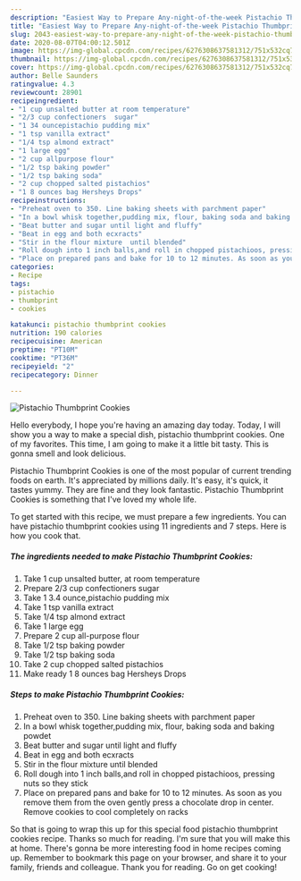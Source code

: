 ```yaml
---
description: "Easiest Way to Prepare Any-night-of-the-week Pistachio Thumbprint Cookies"
title: "Easiest Way to Prepare Any-night-of-the-week Pistachio Thumbprint Cookies"
slug: 2043-easiest-way-to-prepare-any-night-of-the-week-pistachio-thumbprint-cookies
date: 2020-08-07T04:00:12.501Z
image: https://img-global.cpcdn.com/recipes/6276308637581312/751x532cq70/pistachio-thumbprint-cookies-recipe-main-photo.jpg
thumbnail: https://img-global.cpcdn.com/recipes/6276308637581312/751x532cq70/pistachio-thumbprint-cookies-recipe-main-photo.jpg
cover: https://img-global.cpcdn.com/recipes/6276308637581312/751x532cq70/pistachio-thumbprint-cookies-recipe-main-photo.jpg
author: Belle Saunders
ratingvalue: 4.3
reviewcount: 28901
recipeingredient:
- "1 cup unsalted butter at room temperature"
- "2/3 cup confectioners  sugar"
- "1 34 ouncepistachio pudding mix"
- "1 tsp vanilla extract"
- "1/4 tsp almond extract"
- "1 large egg"
- "2 cup allpurpose flour"
- "1/2 tsp baking powder"
- "1/2 tsp baking soda"
- "2 cup chopped salted pistachios"
- "1 8 ounces bag Hersheys Drops"
recipeinstructions:
- "Preheat oven to 350. Line baking sheets with parchment paper"
- "In a bowl whisk together,pudding mix, flour, baking soda and baking powdet"
- "Beat butter and sugar until light and fluffy"
- "Beat in egg and both ecxracts"
- "Stir in the flour mixture  until blended"
- "Roll dough into 1 inch balls,and roll in chopped pistachioos, pressing nuts so they stick"
- "Place on prepared pans and bake for 10 to 12 minutes. As soon as you remove them from the oven gently press a chocolate drop in center. Remove cookies to cool completely  on racks"
categories:
- Recipe
tags:
- pistachio
- thumbprint
- cookies

katakunci: pistachio thumbprint cookies 
nutrition: 190 calories
recipecuisine: American
preptime: "PT10M"
cooktime: "PT36M"
recipeyield: "2"
recipecategory: Dinner

---
```



![Pistachio Thumbprint Cookies](https://img-global.cpcdn.com/recipes/6276308637581312/751x532cq70/pistachio-thumbprint-cookies-recipe-main-photo.jpg)

Hello everybody, I hope you're having an amazing day today. Today, I will show you a way to make a special dish, pistachio thumbprint cookies. One of my favorites. This time, I am going to make it a little bit tasty. This is gonna smell and look delicious.

Pistachio Thumbprint Cookies is one of the most popular of current trending foods on earth. It's appreciated by millions daily. It's easy, it's quick, it tastes yummy. They are fine and they look fantastic. Pistachio Thumbprint Cookies is something that I've loved my whole life.




To get started with this recipe, we must prepare a few ingredients. You can have pistachio thumbprint cookies using 11 ingredients and 7 steps. Here is how you cook that.

<!--inarticleads1-->

##### The ingredients needed to make Pistachio Thumbprint Cookies:

1. Take 1 cup unsalted butter, at room temperature
1. Prepare 2/3 cup confectioners  sugar
1. Take 1 3.4 ounce,pistachio pudding mix
1. Take 1 tsp vanilla extract
1. Take 1/4 tsp almond extract
1. Take 1 large egg
1. Prepare 2 cup all-purpose flour
1. Take 1/2 tsp baking powder
1. Take 1/2 tsp baking soda
1. Take 2 cup chopped salted pistachios
1. Make ready 1 8 ounces bag Hersheys Drops




<!--inarticleads2-->

##### Steps to make Pistachio Thumbprint Cookies:

1. Preheat oven to 350. Line baking sheets with parchment paper
1. In a bowl whisk together,pudding mix, flour, baking soda and baking powdet
1. Beat butter and sugar until light and fluffy
1. Beat in egg and both ecxracts
1. Stir in the flour mixture  until blended
1. Roll dough into 1 inch balls,and roll in chopped pistachioos, pressing nuts so they stick
1. Place on prepared pans and bake for 10 to 12 minutes. As soon as you remove them from the oven gently press a chocolate drop in center. Remove cookies to cool completely  on racks




So that is going to wrap this up for this special food pistachio thumbprint cookies recipe. Thanks so much for reading. I'm sure that you will make this at home. There's gonna be more interesting food in home recipes coming up. Remember to bookmark this page on your browser, and share it to your family, friends and colleague. Thank you for reading. Go on get cooking!
